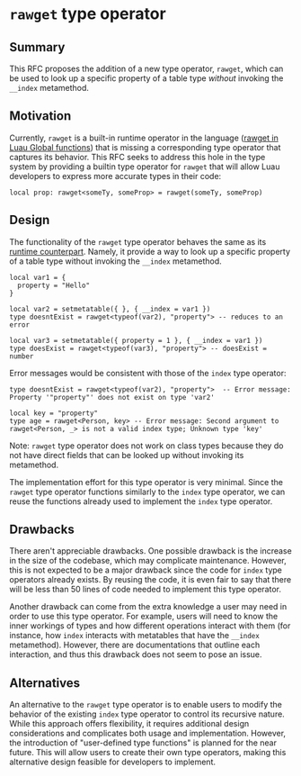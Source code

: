 # `rawget` type operator

## Summary

This RFC proposes the addition of a new type operator, `rawget`, which can be used to look up a specific property of a table type *without* invoking the `__index` metamethod.

## Motivation

Currently, `rawget` is a built-in runtime operator in the language ([rawget in Luau Global functions](https://luau-lang.org/library#global-functions)) that is missing a corresponding type operator that captures its behavior. This RFC seeks to address this hole in the type system by providing a builtin type operator for `rawget` that will allow Luau developers to express more accurate types in their code:

```luau
local prop: rawget<someTy, someProp> = rawget(someTy, someProp)
```

## Design

The functionality of the `rawget` type operator behaves the same as its [runtime counterpart](https://luau-lang.org/library#global-functions). Namely, it provide a way to look up a specific property of a table type without invoking the `__index` metamethod. 
 
```luau
local var1 = {
  property = "Hello"
}

local var2 = setmetatable({ }, { __index = var1 })
type doesntExist = rawget<typeof(var2), "property"> -- reduces to an error

local var3 = setmetatable({ property = 1 }, { __index = var1 })
type doesExist = rawget<typeof(var3), "property"> -- doesExist = number
```

Error messages would be consistent with those of the `index` type operator:
```luau
type doesntExist = rawget<typeof(var2), "property">  -- Error message: Property '"property"' does not exist on type 'var2'

local key = "property"
type age = rawget<Person, key> -- Error message: Second argument to rawget<Person, _> is not a valid index type; Unknown type 'key'
```

Note: `rawget` type operator does not work on class types because they do not have direct fields that can be looked up without invoking its metamethod.

The implementation effort for this type operator is very minimal. Since the `rawget` type operator functions similarly to the `index` type operator, we can reuse the functions already used to implement the `index` type operator.

## Drawbacks

There aren't appreciable drawbacks. One possible drawback is the increase in the size of the codebase, which may complicate maintenance. However, this is not expected to be a major drawback since the code for `index` type operators already exists. By reusing the code, it is even fair to say that there will be less than 50 lines of code needed to implement this type operator.

Another drawback can come from the extra knowledge a user may need in order to use this type operator. For example, users will need to know the inner workings of types and how different operations interact with them (for instance, how `index` interacts with metatables that have the `__index` metamethod). However, there are documentations that outline each interaction, and thus this drawback does not seem to pose an issue.

## Alternatives

An alternative to the `rawget` type operator is to enable users to modify the behavior of the existing `index` type operator to control its recursive nature. While this approach offers flexibility, it requires additional design considerations and complicates both usage and implementation. However, the introduction of "user-defined type functions" is planned for the near future. This will allow users to create their own type operators, making this alternative design feasible for developers to implement.